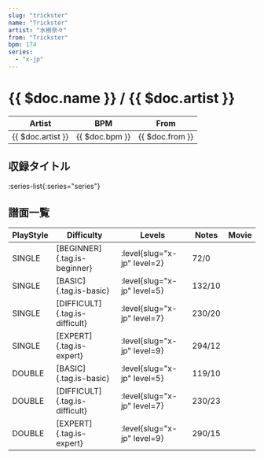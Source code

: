 ```yaml
---
slug: "trickster"
name: "Trickster"
artist: "水樹奈々"
from: "Trickster"
bpm: 174
series:
  - "x-jp"
---
```


# {{ $doc.name }} / {{ $doc.artist }}

|Artist|BPM|From|
|------|---|----|
|{{ $doc.artist }}|{{ $doc.bpm }}|{{ $doc.from }}|

## 収録タイトル

:series-list{:series="series"}

## 譜面一覧

|PlayStyle|Difficulty|Levels|Notes|Movie|
|---------|----------|------|-----|-----|
|SINGLE|[BEGINNER]{.tag.is-beginner}|<div class="field is-grouped is-grouped-multiline"> :level{slug="x-jp" level=2}</div>|72/0||
|SINGLE|[BASIC]{.tag.is-basic}|<div class="field is-grouped is-grouped-multiline"> :level{slug="x-jp" level=5}</div>|132/10||
|SINGLE|[DIFFICULT]{.tag.is-difficult}|<div class="field is-grouped is-grouped-multiline"> :level{slug="x-jp" level=7}</div>|230/20||
|SINGLE|[EXPERT]{.tag.is-expert}|<div class="field is-grouped is-grouped-multiline"> :level{slug="x-jp" level=9}</div>|294/12||
|DOUBLE|[BASIC]{.tag.is-basic}|<div class="field is-grouped is-grouped-multiline"> :level{slug="x-jp" level=5}</div>|119/10||
|DOUBLE|[DIFFICULT]{.tag.is-difficult}|<div class="field is-grouped is-grouped-multiline"> :level{slug="x-jp" level=7}</div>|230/23||
|DOUBLE|[EXPERT]{.tag.is-expert}|<div class="field is-grouped is-grouped-multiline"> :level{slug="x-jp" level=9}</div>|290/15||

